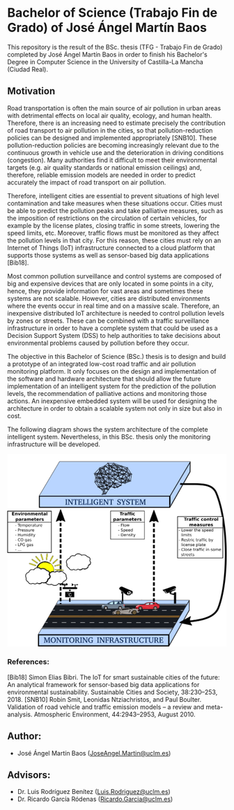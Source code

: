 # Bachelor of Science (Trabajo Fin de Grado) of José Ángel Martín Baos
This repository is the result of the BSc. thesis (TFG - Trabajo Fin de Grado) completed by José Ángel Martín Baos in order to finish his Bachelor's Degree in Computer Science in the University of Castilla-La Mancha (Ciudad Real). 

## Motivation
Road transportation is often the main source of air pollution in urban areas with detrimental effects on local air quality, ecology, and human health. Therefore, there is an increasing need to estimate precisely the contribution of road transport to air pollution in the cities, so that pollution-reduction policies can be designed and implemented appropriately [SNB10]. These pollution-reduction policies are becoming increasingly relevant due to the continuous growth in vehicle use and the deterioration in driving conditions (congestion). Many authorities find it difficult to meet their environmental targets (e.g. air quality standards or national emission ceilings) and, therefore, reliable emission models are needed in order to predict accurately the impact of road transport on air pollution. 

Therefore, intelligent cities are essential to prevent situations of high level contamination and take measures when these situations occur. Cities must be able to predict the pollution peaks and take palliative measures, such as the imposition of restrictions on the circulation of certain vehicles, for example by the license plates, closing traffic in some streets, lowering the speed limits, etc. Moreover, traffic flows must be monitored as they affect the pollution levels in that city. For this reason, these cities must rely on an Internet of Things (IoT) infrastructure connected to a cloud platform that supports those systems as well as sensor-based big data applications [Bib18]. 

Most common pollution surveillance and control systems are composed of big and expensive devices that are only located in some points in a city, hence, they provide information for vast areas and sometimes these systems are not scalable. However, cities are distributed environments where the events occur in real time and on a massive scale. Therefore, an inexpensive distributed IoT architecture is needed to control pollution levels by zones or streets. These can be combined with a traffic surveillance infrastructure in order to have a complete system that could be used as a Decision Support System (DSS) to help authorities to take decisions about environmental problems caused by pollution before they occur. 

The objective in this Bachelor of Science (BSc.) thesis is to design and build a prototype of an integrated low-cost road traffic and air pollution monitoring platform. It only focuses on the design and implementation of the software and hardware architecture that should allow the future implementation of an intelligent system for the prediction of the pollution levels, the recommendation of palliative actions and monitoring those actions. An inexpensive embedded system will be used for designing the architecture in order to obtain a scalable system not only in size but also in cost. 

The following diagram shows the system architecture of the complete intelligent system. Nevertheless, in this BSc. thesis only the monitoring infrastructure will be developed.

![System architecture](arquitectura_sistema.png)


### References:
[Bib18] Simon Elias Bibri. The IoT for smart sustainable cities of the future: An analytical framework for sensor-based big data applications for environmental sustainability. Sustainable Cities and Society, 38:230–253, 2018.
[SNB10] Robin Smit, Leonidas Ntziachristos, and Paul Boulter. Validation of road vehicle and traffic emission models – a review and meta-analysis. Atmospheric Environment, 44:2943–2953, August 2010.


## Author:
* José Ángel Martín Baos (JoseAngel.Martin@uclm.es)

## Advisors:
* Dr. Luis Rodríguez Benítez (Luis.Rodriguez@uclm.es)
* Dr. Ricardo García Ródenas (Ricardo.Garcia@uclm.es)
